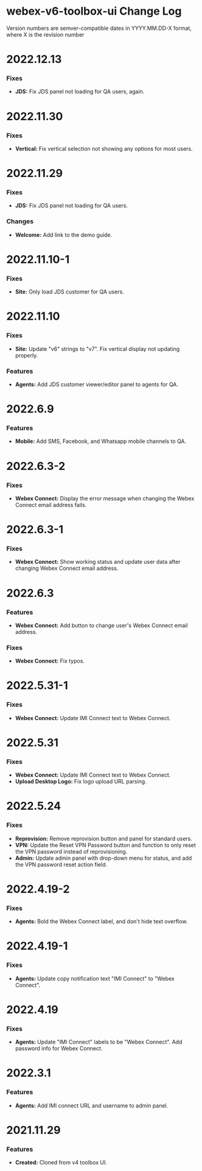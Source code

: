 # webex-v6-toolbox-ui Change Log

Version numbers are semver-compatible dates in YYYY.MM.DD-X format,
where X is the revision number


# 2022.12.13

### Fixes
* **JDS:** Fix JDS panel not loading for QA users, again.


# 2022.11.30

### Fixes
* **Vertical:** Fix vertical selection not showing any options for most users.


# 2022.11.29

### Fixes
* **JDS:** Fix JDS panel not loading for QA users.

### Changes
* **Welcome:** Add link to the demo guide.


# 2022.11.10-1

### Fixes
* **Site:** Only load JDS customer for QA users.


# 2022.11.10

### Fixes
* **Site:** Update "v6" strings to "v7". Fix vertical display not updating
properly.

### Features
* **Agents:** Add JDS customer viewer/editor panel to agents for QA.


# 2022.6.9

### Features
* **Mobile:** Add SMS, Facebook, and Whatsapp mobile channels to QA.


# 2022.6.3-2

### Fixes
* **Webex Connect:** Display the error message when changing the Webex Connect
email address fails.


# 2022.6.3-1

### Fixes
* **Webex Connect:** Show working status and update user data after changing
Webex Connect email address.


# 2022.6.3

### Features
* **Webex Connect:** Add button to change user's Webex Connect email address.

### Fixes
* **Webex Connect:** Fix typos.


# 2022.5.31-1

### Fixes
* **Webex Connect:** Update IMI Connect text to Webex Connect.


# 2022.5.31

### Fixes
* **Webex Connect:** Update IMI Connect text to Webex Connect.
* **Upload Desktop Logo:** Fix logo upload URL parsing.


# 2022.5.24

### Fixes
* **Reprovision:** Remove reprovision button and panel for standard users.
* **VPN:** Update the Reset VPN Password button and function to only reset the
VPN password instead of reprovisioning.
* **Admin:** Update admin panel with drop-down menu for status, and add the
VPN password reset action field.


# 2022.4.19-2

### Fixes
* **Agents:** Bold the Webex Connect label, and don't hide text overflow.


# 2022.4.19-1

### Fixes
* **Agents:** Update copy notification text "IMI Connect" to "Webex Connect".


# 2022.4.19

### Fixes
* **Agents:** Update "IMI Connect" labels to be "Webex Connect". Add password
info for Webex Connect.


# 2022.3.1

### Features
* **Agents:** Add IMI connect URL and username to admin panel.


# 2021.11.29

### Features
* **Created:** Cloned from v4 toolbox UI.
